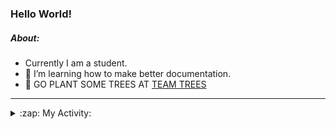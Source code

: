 ### Hello World!

##### About:
- Currently I am a student.
- 🌱 I’m learning how to make better documentation.
- 🌱 GO PLANT SOME TREES AT [TEAM TREES](https://teamtrees.org/)

---
<details>
  <summary>:zap: My Activity:</summary>
  
<!--START_SECTION:waka-->
![Code Time](http://img.shields.io/badge/Code%20Time-1%2C071%20hrs%2054%20mins-blue)

**I'm a Night 🦉** 

```text
🌞 Morning                1608 commits        ███░░░░░░░░░░░░░░░░░░░░░░   10.01 % 
🌆 Daytime                5170 commits        ████████░░░░░░░░░░░░░░░░░   32.17 % 
🌃 Evening                4702 commits        ███████░░░░░░░░░░░░░░░░░░   29.26 % 
🌙 Night                  4591 commits        ███████░░░░░░░░░░░░░░░░░░   28.57 % 
```
📅 **I'm Most Productive on Wednesday** 

```text
Monday                   2353 commits        ████░░░░░░░░░░░░░░░░░░░░░   14.64 % 
Tuesday                  1976 commits        ███░░░░░░░░░░░░░░░░░░░░░░   12.30 % 
Wednesday                3726 commits        ██████░░░░░░░░░░░░░░░░░░░   23.18 % 
Thursday                 2230 commits        ███░░░░░░░░░░░░░░░░░░░░░░   13.88 % 
Friday                   1588 commits        ██░░░░░░░░░░░░░░░░░░░░░░░   09.88 % 
Saturday                 1469 commits        ██░░░░░░░░░░░░░░░░░░░░░░░   09.14 % 
Sunday                   2729 commits        ████░░░░░░░░░░░░░░░░░░░░░   16.98 % 
```


📊 **This Week I Spent My Time On** 

```text
🔥 Editors: 
VS Code                  2 hrs 37 mins       █████████████████████████   100.00 % 

🐱‍💻 Projects: 
CSF22                    2 hrs 37 mins       █████████████████████████   99.99 % 
praise                   0 secs              ░░░░░░░░░░░░░░░░░░░░░░░░░   00.01 % 
```


 Last Updated on 23/03/2023 07:08:11 UTC
<!--END_SECTION:waka-->
</details>

